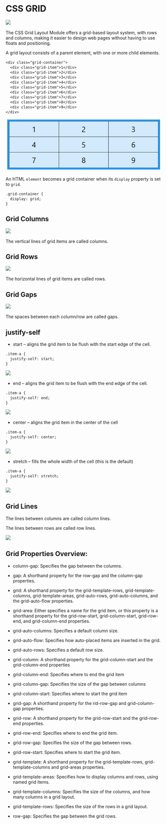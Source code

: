 # CSS GRID

![](https://miro.medium.com/max/840/1*kuzeYL058uQGHPt8_wuoqg.png)

The CSS Grid Layout Module offers a grid-based layout system, with rows and columns, making it easier to design web pages without having to use floats and positioning.

A grid layout consists of a parent element, with one or more child elements.

```
<div class="grid-container">
  <div class="grid-item">1</div>
  <div class="grid-item">2</div>
  <div class="grid-item">3</div>
  <div class="grid-item">4</div>
  <div class="grid-item">5</div>
  <div class="grid-item">6</div>
  <div class="grid-item">7</div>
  <div class="grid-item">8</div>
  <div class="grid-item">9</div>
</div>
```

![](grid.JPG)

An HTML `element` becomes a grid container when its `display` property is set to `grid`.

```
.grid-container {
  display: grid;
}
```

## Grid Columns

![](https://www.w3schools.com/css/grid_columns.png)

The vertical lines of grid items are called columns.


## Grid Rows

![](https://www.w3schools.com/css/grid_rows.png)

The horizontal lines of grid items are called rows.


## Grid Gaps

![](https://www.w3schools.com/css/grid_gaps.png)

The spaces between each column/row are called gaps.

## justify-self

* start – aligns the grid item to be flush with the start edge of the cell.
```
.item-a {
  justify-self: start;
}
```
![](https://css-tricks.com/wp-content/uploads/2018/11/justify-self-start.svg)

* end – aligns the grid item to be flush with the end edge of the cell.
```
.item-a {
  justify-self: end;
}
```
![](https://css-tricks.com/wp-content/uploads/2018/11/justify-self-end.svg)

* center – aligns the grid item in the center of the cell

```
.item-a {
  justify-self: center;
}
```
![](https://css-tricks.com/wp-content/uploads/2018/11/justify-self-center.svg)


* stretch – fills the whole width of the cell (this is the default)

```
.item-a {
  justify-self: stretch;
}
```
![](https://css-tricks.com/wp-content/uploads/2018/11/justify-self-stretch.svg)


## Grid Lines

The lines between columns are called column lines.

The lines between rows are called row lines.

![](https://www.w3schools.com/css/grid_lines.png)

## Grid Properties Overview:

* column-gap: Specifies the gap between the columns.

* gap:	A shorthand property for the row-gap and the column-gap properties.

* grid:	A shorthand property for the grid-template-rows, grid-template-columns, grid-template-areas, grid-auto-rows, grid-auto-columns, and the grid-auto-flow properties.

* grid-area:	Either specifies a name for the grid item, or this property is a shorthand property for the grid-row-start, grid-column-start, grid-row-end, and grid-column-end properties.

* grid-auto-columns:	Specifies a default column size.

* grid-auto-flow:	Specifies how auto-placed items are inserted in the grid.

* grid-auto-rows:	Specifies a default row size.

* grid-column:	A shorthand property for the grid-column-start and the grid-column-end properties

* grid-column-end:	Specifies where to end the grid item

* grid-column-gap:	Specifies the size of the gap between columns

* grid-column-start:	Specifies where to start the grid item

* grid-gap:	A shorthand property for the rid-row-gap and grid-column-gap properties.

* grid-row:	A shorthand property for the grid-row-start and the grid-row-end properties.

* grid-row-end:	Specifies where to end the grid item.

* grid-row-gap:	Specifies the size of the gap between rows. 

* grid-row-start:	Specifies where to start the grid item.
* grid-template: 	A shorthand property for the grid-template-rows, grid-template-columns and grid-areas properties.

* grid-template-areas:	Specifies how to display columns and rows, using named grid items. 

* grid-template-columns:	Specifies the size of the columns, and how many columns in a grid layout. 

* grid-template-rows:	Specifies the size of the rows in a grid layout.

* row-gap:	Specifies the gap between the grid rows.
